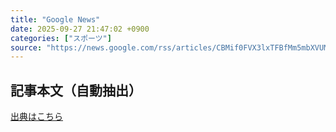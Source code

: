 ```yaml
---
title: "Google News"
date: 2025-09-27 21:47:02 +0900
categories: ["スポーツ"]
source: "https://news.google.com/rss/articles/CBMif0FVX3lxTFBfMm5mbXVUM0h1RzZfSGJycE9UNzRaaUpPendiNHRsdzZ4WHJNa1NZRG5FZWpSTE5yRS1Nb2JpWDdHcV9iN2x1X3NIcFFIQWJyNFRmS01wZVd5RTd3ZkV6enBCMFFIb1lrMmE2aWkyRVRicUFLY09Pc1lPQW9MMEk?oc=5"
---
```


## 記事本文（自動抽出）
<body class="y0K44d EA71Tc" id="readabilityBody"></body>

[出典はこちら](https://news.google.com/rss/articles/CBMif0FVX3lxTFBfMm5mbXVUM0h1RzZfSGJycE9UNzRaaUpPendiNHRsdzZ4WHJNa1NZRG5FZWpSTE5yRS1Nb2JpWDdHcV9iN2x1X3NIcFFIQWJyNFRmS01wZVd5RTd3ZkV6enBCMFFIb1lrMmE2aWkyRVRicUFLY09Pc1lPQW9MMEk?oc=5)
